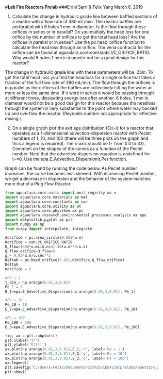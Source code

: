 #**Lab Fire Reactors Prelab**
###Eirini Sarri & Felix Yang
March 6, 2019

1. Calculate the change in hydraulic grade line between baffled sections of a reactor with a flow rate of 380 mL/min. The reactor baffles are perforated with 6 holes 1 mm in diameter. Is the flow through these orifices in series or in parallel? Do you multiply the head loss for one orifice by the number of orifices to get the total head loss? Are the orifices in parallel or in series? Use the pc.head_orifice function to calculate the head loss through an orifice. The vena contracta for the orifice can be found at aguaclara.core.constants.VC_ORIFICE_RATIO. Why would 6 holes 1 mm in diameter not be a good design for this reactor?

The change in hydraulic grade line with these parameters will be $.23 m$. To get the total head loss you find the headloss for a single orifice that takes a fraction of the full flow rate of 380 mL/min. The flow through the orifices is in parallel as the orifices of the baffles are collectively hitting the water at more or less the same time. If it were in series it would be passing through at different times, dissipating energy one after another. 6 holes, 1 mm in diameter would not be a good design for this reactor because the headloss through the system is very substantial to the point where water may backed up and overflow the reactor. (Reynolds number not appropriate for effective mixing.)


2. On a single graph plot the exit age distribution (E(t⋆)) for a reactor that operates as a 1-dimensional advection-dispersion reactor with Peclet numbers of 1, 10, and 100 (there will be three plots on the graph and thus a legend is required). The x-axis should be t⋆ from 0.0 to 3.0. Comment on the shapes of the curves as a function of the Peclet number. Note that the advective dispersion equation is undefined for t⋆=0. Use the epa.E_Advective_Dispersion(t,Pe) function.

Graph can be found by running the code below. As Peclet number increases, the curve becomes less skewed. With increasing Peclet number, we get a decrease in dispersion and the behavior of the system matches more that of a Plug Flow Reactor.


```python
from aguaclara.core.units import unit_registry as u
import aguaclara.core.materials as mat
import aguaclara.core.constants as con
import aguaclara.core.utility as ut
import aguaclara.core.physchem as pc
import aguaclara.research.environmental_processes_analysis as epa
import matplotlib.pyplot as plt
import numpy as np
from scipy import interpolate, integrate

Aorifice = pc.area_circle(0.001*u.m)
Korifice = con.VC_ORIFICE_RATIO
Q_flow=(380*u.mL/u.min).to(u.m**3/u.s)
Q_flow_orifice=Q_flow/6
g = 9.81*u.m/u.sec**2
Deltah = pc.head_orifice(0.001,Korifice,Q_flow_orifice)
Deltah
norifice = 6

#Pe = 1
t_dim_= np.arange(0.01,3,0.01)
Pe_1 = 1
E_1=epa.E_Advective_Dispersion(np.arange(0.01,3,0.01), Pe_1)

#Pe = 10
Pe_10 = 10
E_2=epa.E_Advective_Dispersion(np.arange(0.01,3,0.01), Pe_10)

#Pe = 100
Pe_100 = 100
E_3=epa.E_Advective_Dispersion(np.arange(0.01,3,0.01), Pe_100)

fig, ax = plt.subplots()
plt.xlabel('t*')
plt.ylabel('E(t*)')
ax.plot(np.arange(0.01,3,0.01),E_1,'r', label='Pe = 1')
ax.plot(np.arange(0.01,3,0.01),E_2,'y', label='Pe = 10')
ax.plot(np.arange(0.01,3,0.01),E_3,'c', label='Pe = 100')
ax.legend()
plt.savefig('C:/Users/Felix/Documents/Github/CEE4530/prelabs/Question_2')
plt.show()
